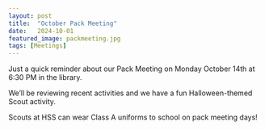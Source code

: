 ```yaml
---
layout: post
title:  "October Pack Meeting"
date:   2024-10-01
featured_image: packmeeting.jpg
tags: [Meetings]
---
```


Just a quick reminder about our Pack Meeting on Monday October 14th at 6:30 PM in the library.

We’ll be reviewing recent activities and we have a fun Halloween-themed Scout activity.

Scouts at HSS can wear Class A uniforms to school on pack meeting days!
